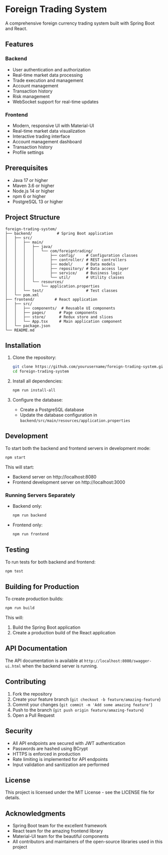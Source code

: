 # Foreign Trading System

A comprehensive foreign currency trading system built with Spring Boot and React.

## Features

### Backend
- User authentication and authorization
- Real-time market data processing
- Trade execution and management
- Account management
- Transaction history
- Risk management
- WebSocket support for real-time updates

### Frontend
- Modern, responsive UI with Material-UI
- Real-time market data visualization
- Interactive trading interface
- Account management dashboard
- Transaction history
- Profile settings

## Prerequisites

- Java 17 or higher
- Maven 3.6 or higher
- Node.js 14 or higher
- npm 6 or higher
- PostgreSQL 13 or higher

## Project Structure

```
foreign-trading-system/
├── backend/           # Spring Boot application
│   ├── src/
│   │   ├── main/
│   │   │   ├── java/
│   │   │   │   └── com/foreigntrading/
│   │   │   │       ├── config/     # Configuration classes
│   │   │   │       ├── controller/ # REST controllers
│   │   │   │       ├── model/      # Data models
│   │   │   │       ├── repository/ # Data access layer
│   │   │   │       ├── service/    # Business logic
│   │   │   │       └── util/       # Utility classes
│   │   │   └── resources/
│   │   │       └── application.properties
│   │   └── test/                   # Test classes
│   └── pom.xml
├── frontend/         # React application
│   ├── src/
│   │   ├── components/  # Reusable UI components
│   │   ├── pages/      # Page components
│   │   ├── store/      # Redux store and slices
│   │   └── App.tsx     # Main application component
│   └── package.json
└── README.md
```

## Installation

1. Clone the repository:
   ```bash
   git clone https://github.com/yourusername/foreign-trading-system.git
   cd foreign-trading-system
   ```

2. Install all dependencies:
   ```bash
   npm run install-all
   ```

3. Configure the database:
   - Create a PostgreSQL database
   - Update the database configuration in `backend/src/main/resources/application.properties`

## Development

To start both the backend and frontend servers in development mode:

```bash
npm start
```

This will start:
- Backend server on http://localhost:8080
- Frontend development server on http://localhost:3000

### Running Servers Separately

- Backend only:
  ```bash
  npm run backend
  ```

- Frontend only:
  ```bash
  npm run frontend
  ```

## Testing

To run tests for both backend and frontend:

```bash
npm test
```

## Building for Production

To create production builds:

```bash
npm run build
```

This will:
1. Build the Spring Boot application
2. Create a production build of the React application

## API Documentation

The API documentation is available at `http://localhost:8080/swagger-ui.html` when the backend server is running.

## Contributing

1. Fork the repository
2. Create your feature branch (`git checkout -b feature/amazing-feature`)
3. Commit your changes (`git commit -m 'Add some amazing feature'`)
4. Push to the branch (`git push origin feature/amazing-feature`)
5. Open a Pull Request

## Security

- All API endpoints are secured with JWT authentication
- Passwords are hashed using BCrypt
- HTTPS is enforced in production
- Rate limiting is implemented for API endpoints
- Input validation and sanitization are performed

## License

This project is licensed under the MIT License - see the LICENSE file for details.

## Acknowledgments

- Spring Boot team for the excellent framework
- React team for the amazing frontend library
- Material-UI team for the beautiful components
- All contributors and maintainers of the open-source libraries used in this project
